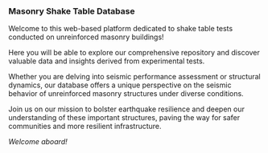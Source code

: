 ### Masonry Shake Table Database

Welcome to this web-based platform dedicated to shake table tests conducted on unreinforced masonry buildings!

Here you will be able to explore our comprehensive repository and discover valuable data and insights derived from experimental tests.

Whether you are delving into seismic performance assessment or structural dynamics, our database offers a unique perspective on the seismic behavior of unreinforced masonry structures under diverse conditions.

Join us on our mission to bolster earthquake resilience and deepen our understanding of these important structures, paving the way for safer communities and more resilient infrastructure.

_Welcome aboard!_
